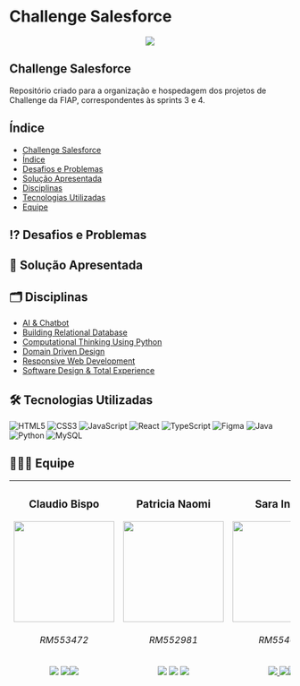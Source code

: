 

# Challenge Salesforce
<p align="center">  <img loading="lazy" src="http://img.shields.io/static/v1?label=STATUS&message=EM%20DESENVOLVIMENTO&color=GREEN&style=for-the-badge"/>  </p>


## Challenge Salesforce

Repositório criado para a organização e hospedagem dos projetos de Challenge da FIAP, correspondentes às sprints 3 e 4.

## Índice
 * [Challenge Salesforce](#challenge-salesforce)
 * [Índice](#índice)
 * [Desafios e Problemas](#desafios-e-problemas)
 * [Solução Apresentada](#solução-apresentada)
 * [Disciplinas](#disciplinas)
 * [Tecnologias Utilizadas](#tecnologias-utilizadas)
 * [Equipe](#equipe)

## ⁉️ Desafios e Problemas

## 🚩 Solução Apresentada

## 🗂️ Disciplinas
* [AI & Chatbot](https://github.com/patinaomi/sprint-3-fiap/tree/main/AI%20%26%20Chatbot)
* [Building Relational Database](https://github.com/patinaomi/sprint-3-fiap/tree/main/Building%20Relational%20Database)
* [Computational Thinking Using Python](https://github.com/patinaomi/sprint-3-fiap/tree/main/Computational%20Thinking%20Using%20Python)
* [Domain Driven Design](https://github.com/patinaomi/sprint-3-fiap/tree/main/Domain%20Driven%20Design)
* [Responsive Web Development](https://github.com/patinaomi/sprint-3-fiap/tree/main/Responsive%20Web%20Development)
* [Software Design & Total Experience](https://github.com/patinaomi/sprint-3-fiap/tree/main/Software%20Design%20%26%20Total%20Experience)   

## 🛠️ Tecnologias Utilizadas
![HTML5](https://img.shields.io/badge/html5-%23E34F26.svg?style=for-the-badge&logo=html5&logoColor=white) ![CSS3](https://img.shields.io/badge/css3-%231572B6.svg?style=for-the-badge&logo=css3&logoColor=white) ![JavaScript](https://img.shields.io/badge/javascript-%23323330.svg?style=for-the-badge&logo=javascript&logoColor=%23F7DF1E) ![React](https://img.shields.io/badge/react-%2320232a.svg?style=for-the-badge&logo=react&logoColor=%2361DAFB) ![TypeScript](https://img.shields.io/badge/typescript-%23007ACC.svg?style=for-the-badge&logo=typescript&logoColor=white) ![Figma](https://img.shields.io/badge/figma-%23F24E1E.svg?style=for-the-badge&logo=figma&logoColor=white) ![Java](https://img.shields.io/badge/java-%23ED8B00.svg?style=for-the-badge&logo=openjdk&logoColor=white) ![Python](https://img.shields.io/badge/python-3670A0?style=for-the-badge&logo=python&logoColor=ffdd54) ![MySQL](https://img.shields.io/badge/mysql-%2300f.svg?style=for-the-badge&logo=mysql&logoColor=white)

## 🧑‍🤝‍🧑 Equipe


| <h3>Claudio Bispo</h3><img src="https://avatars.githubusercontent.com/u/110735259?v=4" width=180px> <h6>RM553472</h6> <a href="https://github.com/claubis"><img src="https://img.shields.io/badge/github-%23121011.svg?style=for-the-badge&logo=github&logoColor=white"></a> <a href="https://www.linkedin.com/in/claudiosbispo"><img src="https://img.shields.io/badge/linkedin-%230077B5.svg?style=for-the-badge&logo=linkedin&logoColor=white"></a><a href="https://www.instagram.com/_claudiobispo/"><img src="https://img.shields.io/badge/Instagram-%23E4405F.svg?style=for-the-badge&logo=Instagram&logoColor=white"></a>|<h3>Patricia Naomi</h3> <img src="https://avatars.githubusercontent.com/u/132932532?v=4" width=180px><h6>RM552981</h6> <a href="https://github.com/patinaomi"><img src="https://img.shields.io/badge/github-%23121011.svg?style=for-the-badge&logo=github&logoColor=white"></a> <a href="https://www.linkedin.com/in/patinaomi/"><img src="https://img.shields.io/badge/linkedin-%230077B5.svg?style=for-the-badge&logo=linkedin&logoColor=white"></a> <a href="https://www.instagram.com/naomipati/"><img src="https://img.shields.io/badge/Instagram-%23E4405F.svg?style=for-the-badge&logo=Instagram&logoColor=white"></a>| <h3>Sara Ingrid</h3> <img src="https://avatars.githubusercontent.com/u/143559812?v=4" width=180px><h6>RM554021</h6><a href="https://github.com/saraingrid"><img src="https://img.shields.io/badge/github-%23121011.svg?style=for-the-badge&logo=github&logoColor=white"> </a><a href="https://www.linkedin.com/in/sara-ingrid-pereira"><img src="https://img.shields.io/badge/linkedin-%230077B5.svg?style=for-the-badge&logo=linkedin&logoColor=white"></a><a href="https://www.instagram.com/saraingridp/"><img src="https://img.shields.io/badge/Instagram-%23E4405F.svg?style=for-the-badge&logo=Instagram&logoColor=white"></a>|
|--|--|--|
